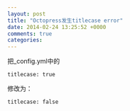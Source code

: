 ```yaml
---
layout: post
title: "Octopress发生titlecase error"
date: 2014-02-24 13:25:52 +0000
comments: true
categories: 
---
```



把_config.yml中的

```
titlecase: true
```
修改为：

```
titlecase: false  
```
